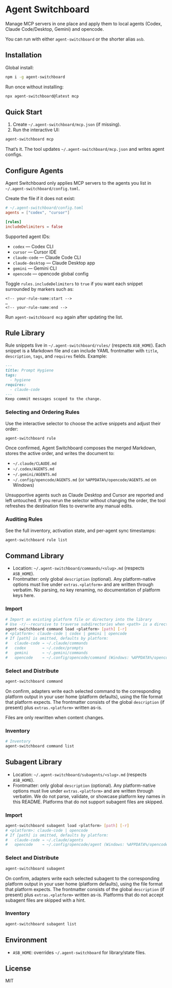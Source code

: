 # Agent Switchboard

Manage MCP servers in one place and apply them to local agents (Codex, Claude Code/Desktop, Gemini) and opencode.

You can run with either `agent-switchboard` or the shorter alias `asb`.

## Installation

Global install:

```bash
npm i -g agent-switchboard
```

Run once without installing:

```bash
npx agent-switchboard@latest mcp
```

## Quick Start

1) Create `~/.agent-switchboard/mcp.json` (if missing).
2) Run the interactive UI:

```bash
agent-switchboard mcp
```

That’s it. The tool updates `~/.agent-switchboard/mcp.json` and writes agent configs.

## Configure Agents

Agent Switchboard only applies MCP servers to the agents you list in `~/.agent-switchboard/config.toml`.

Create the file if it does not exist:

```toml
# ~/.agent-switchboard/config.toml
agents = ["codex", "cursor"]

[rules]
includeDelimiters = false
```

Supported agent IDs:
- `codex` — Codex CLI
- `cursor` — Cursor IDE
- `claude-code` — Claude Code CLI
- `claude-desktop` — Claude Desktop app
- `gemini` — Gemini CLI
- `opencode` — opencode global config

Toggle `rules.includeDelimiters` to `true` if you want each snippet surrounded by markers such as:
```
<!-- your-rule-name:start -->
…
<!-- your-rule-name:end -->
```

Run `agent-switchboard mcp` again after updating the list.

## Rule Library

Rule snippets live in `~/.agent-switchboard/rules/` (respects `ASB_HOME`). Each snippet is a Markdown file and can include YAML frontmatter with `title`, `description`, `tags`, and `requires` fields. Example:

```markdown
---
title: Prompt Hygiene
tags:
  - hygiene
requires:
  - claude-code
---
Keep commit messages scoped to the change.
```

### Selecting and Ordering Rules

Use the interactive selector to choose the active snippets and adjust their order:

```bash
agent-switchboard rule
```

Once confirmed, Agent Switchboard composes the merged Markdown, stores the active order, and writes the document to:
- `~/.claude/CLAUDE.md`
- `~/.codex/AGENTS.md`
- `~/.gemini/AGENTS.md`
- `~/.config/opencode/AGENTS.md` (or `%APPDATA%/opencode/AGENTS.md` on Windows)

Unsupportive agents such as Claude Desktop and Cursor are reported and left untouched. If you rerun the selector without changing the order, the tool refreshes the destination files to overwrite any manual edits.

### Auditing Rules

See the full inventory, activation state, and per-agent sync timestamps:

```bash
agent-switchboard rule list
```

## Command Library

- Location: `~/.agent-switchboard/commands/<slug>.md` (respects `ASB_HOME`).
- Frontmatter: only global `description` (optional). Any platform-native options must live under `extras.<platform>` and are written through verbatim. No parsing, no key renaming, no documentation of platform keys here.

### Import

```bash
# Import an existing platform file or directory into the library
# Use -r/--recursive to traverse subdirectories when <path> is a directory
agent-switchboard command load <platform> [path] [-r]
# <platform>: claude-code | codex | gemini | opencode
# If [path] is omitted, defaults by platform:
#   claude-code → ~/.claude/commands
#   codex       → ~/.codex/prompts
#   gemini      → ~/.gemini/commands
#   opencode    → ~/.config/opencode/command (Windows: %APPDATA%/opencode/command)
```

### Select and Distribute

```bash
agent-switchboard command
```

On confirm, adapters write each selected command to the corresponding platform output in your user home (platform defaults), using the file format that platform expects. The frontmatter consists of the global `description` (if present) plus `extras.<platform>` written as-is.

Files are only rewritten when content changes.

### Inventory

```bash
# Inventory
agent-switchboard command list
```

## Subagent Library

- Location: `~/.agent-switchboard/subagents/<slug>.md` (respects `ASB_HOME`).
- Frontmatter: only global `description` (optional). Any platform-native options must live under `extras.<platform>` and are written through verbatim. We do not parse, validate, or showcase platform key names in this README. Platforms that do not support subagent files are skipped.

### Import

```bash
agent-switchboard subagent load <platform> [path] [-r]
# <platform>: claude-code | opencode
# If [path] is omitted, defaults by platform:
#   claude-code → ~/.claude/agents
#   opencode    → ~/.config/opencode/agent (Windows: %APPDATA%/opencode/agent)
```

### Select and Distribute

```bash
agent-switchboard subagent
```

On confirm, adapters write each selected subagent to the corresponding platform output in your user home (platform defaults), using the file format that platform expects. The frontmatter consists of the global `description` (if present) plus `extras.<platform>` written as-is. Platforms that do not accept subagent files are skipped with a hint.

### Inventory

```bash
agent-switchboard subagent list
```

## Environment

- `ASB_HOME`: overrides `~/.agent-switchboard` for library/state files.

## License

MIT
